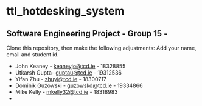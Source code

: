 # ttl_hotdesking_system
## Software Engineering Project - Group 15 -  
Clone this repository, then make the following adjustments:
Add your name, email and student id.
- John Keaney - keaneyjo@tcd.ie - 18328855
- Utkarsh Gupta- guptau@tcd.ie - 19312536
- Yifan Zhu - zhuyi@tcd.ie - 18300717
- Dominik Guzowski - guzowskd@tcd.ie - 19334866
- Mike Kelly - mkelly32@tcd.ie - 18318983
-
